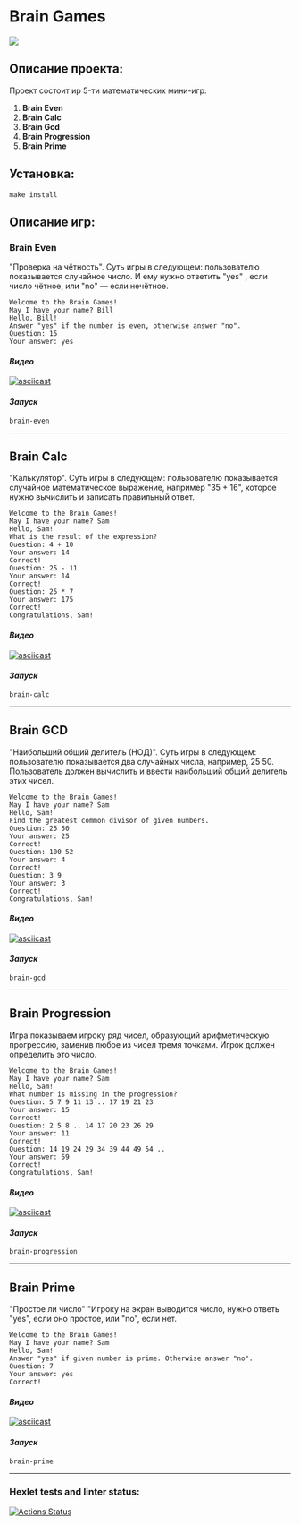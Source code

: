 # **Brain Games** 
<a href="https://codeclimate.com/github/zigbul/frontend-project-44/maintainability">
    <img src="https://api.codeclimate.com/v1/badges/d3d8f68ac6409433f547/maintainability" />
</a>

## **Описание проекта:**

Проект состоит иp 5-ти математических мини-игр:
1. **Brain Even**
2. **Brain Calc**
3. **Brain Gcd**
4. **Brain Progression**
5. **Brain Prime**

## **Установка:**

```
make install
```

## **Описание игр:**

### **Brain Even**

"Проверка на чётность".
Суть игры в следующем: пользователю показывается случайное число.
И ему нужно ответить "yes" , если число чётное, или "no" — если нечётное.
```
Welcome to the Brain Games!
May I have your name? Bill
Hello, Bill!
Answer "yes" if the number is even, otherwise answer "no".
Question: 15
Your answer: yes
```
#### _Видео_
[![asciicast](https://asciinema.org/a/A29sljXGCa7IjR9sr6jEmq0PD.svg)](https://asciinema.org/a/A29sljXGCa7IjR9sr6jEmq0PD)

#### _Запуск_
```
brain-even
```
___

## **Brain Calc**

"Калькулятор".
Суть игры в следующем: пользователю показывается случайное математическое выражение,
например "35 + 16", которое нужно вычислить и записать правильный ответ.
```
Welcome to the Brain Games!
May I have your name? Sam
Hello, Sam!
What is the result of the expression?
Question: 4 + 10
Your answer: 14
Correct!
Question: 25 - 11
Your answer: 14
Correct!
Question: 25 * 7
Your answer: 175
Correct!
Congratulations, Sam!
```
#### _Видео_
[![asciicast](https://asciinema.org/a/DlGZSWYYzZItxVNz6mD54kQac.svg)](https://asciinema.org/a/DlGZSWYYzZItxVNz6mD54kQac)

#### _Запуск_
```
brain-calc
```
___

## Brain GCD

"Наибольший общий делитель (НОД)".
Суть игры в следующем: пользователю показывается два случайных числа, например, 25 50.
Пользователь должен вычислить и ввести наибольший общий делитель этих чисел.
```
Welcome to the Brain Games!
May I have your name? Sam
Hello, Sam!
Find the greatest common divisor of given numbers.
Question: 25 50
Your answer: 25
Correct!
Question: 100 52
Your answer: 4
Correct!
Question: 3 9
Your answer: 3
Correct!
Congratulations, Sam!
```
#### _Видео_
[![asciicast](https://asciinema.org/a/zDrp9QnSnoEDhmI0YLPixjx86.svg)](https://asciinema.org/a/zDrp9QnSnoEDhmI0YLPixjx86)

#### _Запуск_
```
brain-gcd
```
___

## Brain Progression

Игра показываем игроку ряд чисел, образующий арифметическую прогрессию, 
заменив любое из чисел тремя точками. Игрок должен определить это число.
```
Welcome to the Brain Games!
May I have your name? Sam
Hello, Sam!
What number is missing in the progression?
Question: 5 7 9 11 13 .. 17 19 21 23
Your answer: 15
Correct!
Question: 2 5 8 .. 14 17 20 23 26 29
Your answer: 11
Correct!
Question: 14 19 24 29 34 39 44 49 54 ..
Your answer: 59
Correct!
Congratulations, Sam!
```
#### _Видео_
[![asciicast](https://asciinema.org/a/M3XKHF5SIK44SrTNjBRlp7RSU.svg)](https://asciinema.org/a/M3XKHF5SIK44SrTNjBRlp7RSU)

#### _Запуск_
```
brain-progression
```
___

## Brain Prime

"Простое ли число"
"Игроку на экран выводится число, нужно ответь "yes", если оно простое,
или "no", если нет.
```
Welcome to the Brain Games!
May I have your name? Sam
Hello, Sam!
Answer "yes" if given number is prime. Otherwise answer "no".
Question: 7
Your answer: yes
Correct!
```
#### _Видео_
[![asciicast](https://asciinema.org/a/59WidGyOFs4rIBzoichXyP3DA.svg)](https://asciinema.org/a/59WidGyOFs4rIBzoichXyP3DA)

#### _Запуск_
```
brain-prime
```
___

### Hexlet tests and linter status:
[![Actions Status](https://github.com/zigbul/frontend-project-44/workflows/hexlet-check/badge.svg)](https://github.com/zigbul/frontend-project-44/actions)
